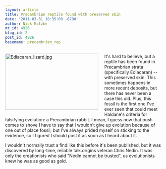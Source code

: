 ```yaml
---
layout: article
title: Precambrian reptile found with preserved skin
date: '2011-03-31 10:35:00 -0700'
author: Nick Matzke
mt_id: 4926
blog_id: 2
post_id: 4926
basename: precambrian_rep
---
```

<img src="{{ site.baseurl }}/uploads/2011/Ediacaran_lizard.jpg" alt="Ediacaran_lizard.jpg" width="300" height="181" style="float: left; margin: 0 20px 20px 0;" class="mt-image-left" />It's hard to believe, but a reptile has been found in Precambrian strata (specifically Ediacaran) -- with preserved skin.  This sometimes happens in more recent deposits, but there has never been a case this old.  Plus, this fossil is the first one I've ever seen that could meet Haldane's criteria for falsifying evolution: a Precambrian rabbit. I mean, I guess now that push comes to shove I have to say that I wouldn't give up evolution because of one out of place fossil, but I've always prided myself on sticking to the evidence, so I figured I should post it as soon as I heard about it.

I wouldn't normally trust a find like this before it's been published, but it was discovered by long-time, reliable talk.origins veteran Chris Nedin.  It was only the creationists who said "Nedin cannot be trusted", us evolutionists knew he was as good as gold.
